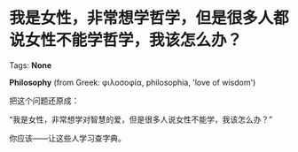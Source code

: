 # 我是女性，非常想学哲学，但是很多人都说女性不能学哲学，我该怎么办？

Tags: **None**

**Philosophy** (from Greek: φιλοσοφία, philosophia, 'love of wisdom') 

把这个问题还原成：

“我是女性，非常想学对智慧的爱，但是很多人说女性不能学，我该怎么办？”

你应该——让这些人学习查字典。



